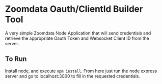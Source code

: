 # Zoomdata Oauth/ClientId Builder Tool

A very simple Zoomdata Node Application that will send credentials and retrieve the appropriate Oauth Token and Websocket Client ID from the server.

## To Run

Install node, and execute `npm install`. From here just run the node express server and go to localhost:3000 to fill in the requested credentials.
